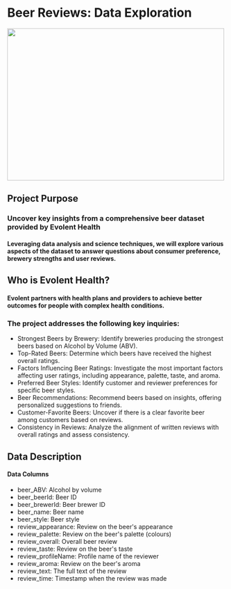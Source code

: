 # Beer Reviews: Data Exploration

<img src = "https://media.giphy.com/media/t2sKa4JKNW9DawxAYi/giphy.gif" width = "500" height = "350"/>

## Project Purpose

### Uncover key insights from a comprehensive beer dataset provided by Evolent Health
#### Leveraging data analysis and science techniques, we will explore various aspects of the dataset to answer questions about consumer preference, brewery strengths and user reviews.

## Who is Evolent Health?
#### Evolent partners with health plans and providers to achieve better outcomes for people with complex health conditions. 

### The project addresses the following key inquiries:

+ Strongest Beers by Brewery: Identify breweries producing the strongest beers based on Alcohol by Volume (ABV).
+ Top-Rated Beers: Determine which beers have received the highest overall ratings.
+ Factors Influencing Beer Ratings: Investigate the most important factors affecting user ratings, including appearance, palette, taste, and aroma.
+ Preferred Beer Styles: Identify customer and reviewer preferences for specific beer styles.
+ Beer Recommendations: Recommend beers based on insights, offering personalized suggestions to friends.
+ Customer-Favorite Beers: Uncover if there is a clear favorite beer among customers based on reviews.
+ Consistency in Reviews: Analyze the alignment of written reviews with overall ratings and assess consistency.

## Data Description
#### Data Columns

+ beer_ABV: Alcohol by volume
+ beer_beerId: Beer ID
+ beer_brewerId: Beer brewer ID
+ beer_name: Beer name
+ beer_style: Beer style
+ review_appearance: Review on the beer's appearance
+ review_palette: Review on the beer's palette (colours)
+ review_overall: Overall beer review
+ review_taste: Review on the beer's taste
+ review_profileName: Profile name of the reviewer
+ review_aroma: Review on the beer's aroma
+ review_text: The full text of the review
+ review_time: Timestamp when the review was made

  
